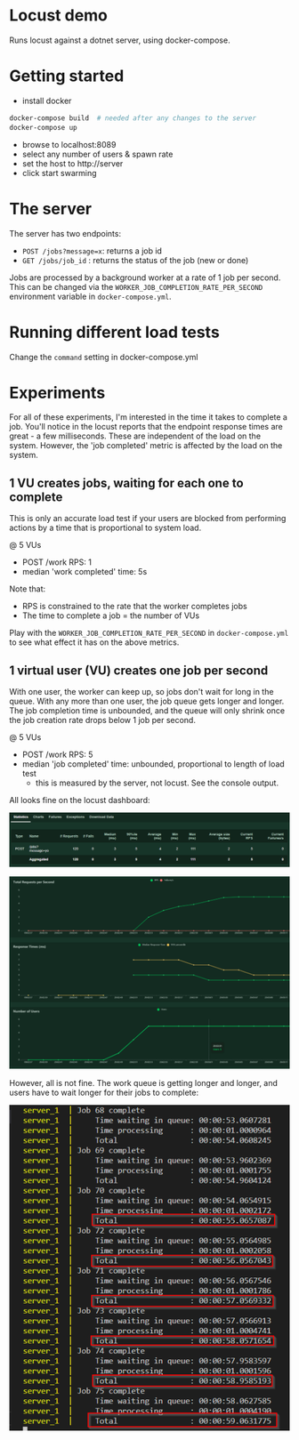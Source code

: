# Locust demo

Runs locust against a dotnet server, using docker-compose.


# Getting started

- install docker

```sh
docker-compose build  # needed after any changes to the server
docker-compose up
```

- browse to localhost:8089
- select any number of users & spawn rate
- set the host to http://server
- click start swarming


# The server

The server has two endpoints:

- `POST /jobs?message=x`: returns a job id
- `GET /jobs/job_id`    : returns the status of the job (new or done)

Jobs are processed by a background worker at a rate of 1 job per second. This
can be changed via the `WORKER_JOB_COMPLETION_RATE_PER_SECOND` environment
variable in `docker-compose.yml`.


# Running different load tests

Change the `command` setting in docker-compose.yml


# Experiments

For all of these experiments, I'm interested in the time it takes to complete a
job. You'll notice in the locust reports that the endpoint response times are
great - a few milliseconds. These are independent of the load on the system.
However, the 'job completed' metric is affected by the load on the system.


## 1 VU creates jobs, waiting for each one to complete
This is only an accurate load test if your users are blocked from performing
actions by a time that is proportional to system load.

@ 5 VUs
- POST /work RPS: 1
- median 'work completed' time: 5s

Note that:
- RPS is constrained to the rate that the worker completes jobs
- The time to complete a job = the number of VUs

Play with the `WORKER_JOB_COMPLETION_RATE_PER_SECOND` in `docker-compose.yml`
to see what effect it has on the above metrics.


## 1 virtual user (VU) creates one job per second
With one user, the worker can keep up, so jobs don't wait for long in the queue.
With any more than one user, the job queue gets longer and longer. The job
completion time is unbounded, and the queue will only shrink once the job
creation rate drops below 1 job per second.

@ 5 VUs
- POST /work RPS: 5
- median 'job completed' time: unbounded, proportional to length of load test
    - this is measured by the server, not locust. See the console output.

All looks fine on the locust dashboard:

![](img/5rps_stats.png)

![](img/5rps_charts.png)

However, all is not fine. The work queue is getting longer and longer, and users
have to wait longer for their jobs to complete:

![](img/5rps_queue_backup.png)
